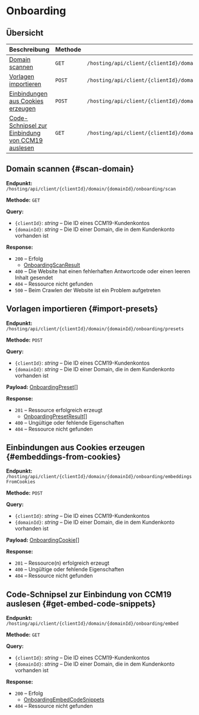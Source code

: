 # Onboarding

## Übersicht

| Beschreibung                                                 | Methode | Endpunkt                                                     |
| ------------------------------------------------------------ | ------- | ------------------------------------------------------------ |
| [Domain scannen](#scan-domain)                               | `GET`   | `/hosting/api/client/{clientId}/domain/{domainId}/onboarding/scan` |
| [Vorlagen importieren](#import-presets)                      | `POST`  | `/hosting/api/client/{clientId}/domain/{domainId}/onboarding/presets` |
| [Einbindungen aus Cookies erzeugen](#embeddings-from-cookies) | `POST`  | `/hosting/api/client/{clientId}/domain/{domainId}/onboarding/embeddingsFromCookies` |
| [Code-Schnipsel zur Einbindung von CCM19 auslesen](#get-embed-code-snippets) | `GET`   | `/hosting/api/client/{clientId}/domain/{domainId}/onboarding/embed` |

## Domain scannen {#scan-domain}

**Endpunkt:** `/hosting/api/client/{clientId}/domain/{domainId}/onboarding/scan`

**Methode:** `GET`

**Query:**

- `{clientId}`: *string* – Die ID eines CCM19-Kundenkontos
- `{domainId}`: *string* – Die ID einer Domain, die in dem Kundenkonto vorhanden ist

**Response:**

- `200` – Erfolg
  - [OnboardingScanResult](../components.md#onboarding-scan-result)
- `400` – Die Website hat einen fehlerhaften Antwortcode oder einen leeren Inhalt gesendet
- `404` – Ressource nicht gefunden
- `500` – Beim Crawlen der Website ist ein Problem aufgetreten

## Vorlagen importieren {#import-presets}

**Endpunkt:** `/hosting/api/client/{clientId}/domain/{domainId}/onboarding/presets`

**Methode:** `POST`

**Query:**

- `{clientId}`: *string* – Die ID eines CCM19-Kundenkontos
- `{domainId}`: *string* – Die ID einer Domain, die in dem Kundenkonto vorhanden ist

**Payload:** [OnboardingPreset](../components.md#onboarding-preset)[]

**Response:**

- `201` – Ressource erfolgreich erzeugt
  - [OnboardingPresetResult](../components.md#onboarding-preset-result)[]
- `400` – Ungültige oder fehlende Eigenschaften
- `404` – Ressource nicht gefunden

## Einbindungen aus Cookies erzeugen {#embeddings-from-cookies}

**Endpunkt:** `/hosting/api/client/{clientId}/domain/{domainId}/onboarding/embeddingsFromCookies`

**Methode:** `POST`

**Query:**

- `{clientId}`: *string* – Die ID eines CCM19-Kundenkontos
- `{domainId}`: *string* – Die ID einer Domain, die in dem Kundenkonto vorhanden ist

**Payload:** [OnboardingCookie](../components.md#onboarding-cookie)[]

**Response:**

- `201` – Ressource(n) erfolgreich erzeugt
- `400` – Ungültige oder fehlende Eigenschaften
- `404` – Ressource nicht gefunden

## Code-Schnipsel zur Einbindung von CCM19 auslesen {#get-embed-code-snippets}

**Endpunkt:** `/hosting/api/client/{clientId}/domain/{domainId}/onboarding/embed`

**Methode:** `GET`

**Query:**

- `{clientId}`: *string* – Die ID eines CCM19-Kundenkontos
- `{domainId}`: *string* – Die ID einer Domain, die in dem Kundenkonto vorhanden ist

**Response:**

- `200` – Erfolg
  - [OnboardingEmbedCodeSnippets](../components.md#onboarding-embed-code-snippets)
- `404` – Ressource nicht gefunden

